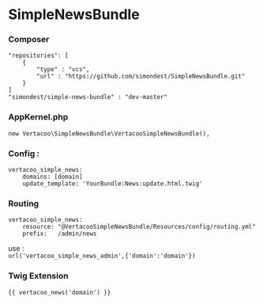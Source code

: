 # SimpleNewsBundle

### Composer
	"repositories": [
        {
	        "type" : "vcs",
	        "url" : "https://github.com/simondest/SimpleNewsBundle.git"
	    }
    ]
    "simondest/simple-news-bundle" : "dev-master"

### AppKernel.php
	new Vertacoo\SimpleNewsBundle\VertacooSimpleNewsBundle(),

### Config :
	vertacoo_simple_news:
	    domains: [domain]
	    update_template: 'YourBundle:News:update.html.twig'
    
### Routing
	vertacoo_simple_news:
	    resource: "@VertacooSimpleNewsBundle/Resources/config/routing.yml"
	    prefix:   /admin/news
	    
use :  
    `url('vertacoo_simple_news_admin',{'domain':'domain'})`

### Twig Extension
	{{ vertacoo_news('domain') }}
